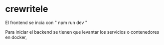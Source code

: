 # crewritele

El frontend se incia con " npm run dev "

Para iniciar el backend se tienen que levantar los servicios o contenedores en docker, 
